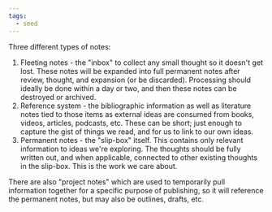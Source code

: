```yaml
---
tags:
  - seed
---
```

Three different types of notes:

1. Fleeting notes - the "inbox" to collect any small thought so it doesn't get lost. These notes will be expanded into full permanent notes after review, thought, and expansion (or be discarded). Processing should ideally be done within a day or two, and then these notes can be destroyed or archived.
2. Reference system - the bibliographic information as well as literature notes tied to those items as external ideas are consumed from books, videos, articles, podcasts, etc. These can be short; just enough to capture the gist of things we read, and for us to link to our own ideas.
3. Permanent notes - the "slip-box" itself. This contains only relevant information to ideas we're exploring. The thoughts should be fully written out, and when applicable, connected to other existing thoughts in the slip-box. This is the work we care about.

There are also "project notes" which are used to temporarily pull information together for a specific purpose of publishing, so it will reference the permanent notes, but may also be outlines, drafts, etc.